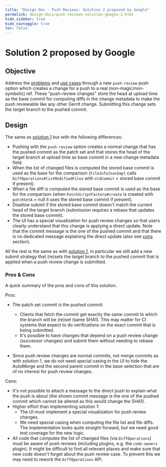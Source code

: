 ```yaml
---
title: "Design Doc - Push Reviews: Solution 2 proposed by Google"
permalink: design-docs/push-reviews-solution-google-2.html
hide_sidebar: true
hide_navtoggle: true
toc: false
---
```


# Solution 2 proposed by Google

## <a id="objective"> Objective

Address the [problems](/design-docs/push-reviews-use-cases.html#problem-statement)
and [use cases](/design-docs/push-reviews-use-cases.html#use-cases) through a
new `push-review` push option which creates a change for a push to a real
(non-magic/non-symbolic) ref. These "push-review changes" store the head at
upload time as the base commit for computing diffs in the change metadata to
make the push reviewable like any other Gerrit change. Submitting this change
sets the target branch to the pushed commit.

## <a id="design"> Design

The same as [solution 1](/design-docs/push-reviews-solution-google-1.html) but
with the following differences:

* Pushing with the `push-review` option creates a normal change that has the
  pushed commit as the patch set and that stores the head of the target branch
  at upload time as base commit in a new change metadata field.
* When the list of changed files is computed the stored base commit is used as
  the base for the comparison (`FileInfoJsonImpl` calls
  `DiffOperations#listModifiedFiles` with `oldCommit` = stored base commit if
  present).
* When a file diff is computed the stored base commit is used as the base for
  the comparison (when `PatchScriptFactory#create` is created with  `patchSetA`
  = null it uses the stored base commit if present).
* Disallow submit if the stored base commit doesn't match the current head of
  the target branch (submission requires a rebase that updates the stored base
  commit).
* The UI has a special visualization for push review changes so that users
  clearly understand that this change is applying a direct update. Note that the
  commit message is the one of the pushed commit and that there is no dedicated
  message explaining the direct update (also see [cons](#cons) section).

All the rest is the same as with
[solution 1](/design-docs/push-reviews-solution-google-1.html), in particular we
still add a new submit strategy that (re)sets the target branch to the pushed
commit that is applied when a push review change is submitted.

### <a id="pros-and-cons"> Pros & Cons

A quick summary of the pros and cons of this solution.

Pros:

* The patch set commit is the pushed commit:
    * Clients that fetch the commit get exactly the same commit to which the
      branch will be (re)set (same SHA1). This may matter for CI systems that
      expect to do verifications on the exact commit that is being submitted.
    * It's possible to have changes that depend on a push review change
      (successor changes) and submit them without needing to rebase them.

* Since push review changes are normal commits, not merge commits as with
  solution 1, we do not need special casing in the UI to hide the AutoMerge and
  the second parent commit in the base selection that are of no interest for
  push review changes.

<a id="cons">Cons:

* It's not possible to attach a message to the direct push to explain what the
  push is about (the shown commit message is the one of the pushed commit which
  cannot be altered as this would change the SHA1).
* Higher effort than implementing solution 1:
    * The UI must implement a special visualization for push review changes.
    * We need special casing when computing the file list and file diffs. The
      implementation looks quite straight-forward, but we need good test
      coverage for the new logic.
* All code that computes the list of changed files (via `DiffOperations`) must
  be aware of push reviews (including plugins, e.g. the `code-owners` plugin).
  It might be difficult to find all relevant places and make sure that new code
  doesn't forget about the push review case. To prevent this we may need to
  rework the `DiffOperations` API.

